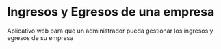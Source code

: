 # Ingresos y Egresos de una empresa
Aplicativo web para que un administrador pueda gestionar los ingresos y egresos de su empresa
